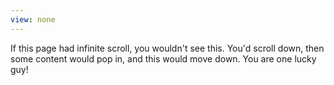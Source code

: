 ```yaml
---
view: none
---
```


If this page had infinite scroll, you wouldn't see this. You'd scroll down, then some content would pop in, and this would move down. You are one lucky guy!
